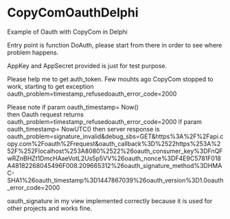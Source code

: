 # CopyComOauthDelphi
Example of Oauth with CopyCom in Delphi

Entry point is function DoAuth, please start from there in order to see where problem happens.

AppKey and AppSecret provided is just for test purpose.

Please help me to get auth_token. Few mouhts ago CopyCom stopped to work, starting to
get exception oauth_problem=timestamp_refusedoauth_error_code=2000

Please note if param
oauth_timestamp=  Now()  
then Oauth request returns
oauth_problem=timestamp_refusedoauth_error_code=2000
if param
oauth_timestamp=  NowUTC()
then server response is
oauth_problem=signature_invalid&debug_sbs=GET&https%3A%2F%2Fapi.copy.com%2Foauth%2Frequest&oauth_callback%3D%2522https%253A%252F%252Flocalhost%253A8080%2522%26oauth_consumer_key%3DFnQFwRZnBHZt1DmcHAaeVotL2Us5p5VV%26oauth_nonce%3DF4E9C5781F018A48182268045496F008.209665312%26oauth_signature_method%3DHMAC-SHA1%26oauth_timestamp%3D1447867039%26oauth_version%3D1.0oauth_error_code=2000


oauth_signature in my view implemented correctly because it is used for other projects and works fine.
